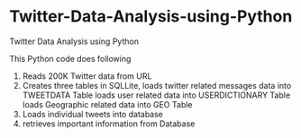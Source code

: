 # Twitter-Data-Analysis-using-Python
Twitter Data Analysis using Python

This Python code does following

1. Reads 200K Twitter data from URL
2. Creates three tables in SQLLite, loads twitter related messages data into TWEETDATA Table
                                    loads user related data into USERDICTIONARY Table
                                    loads Geographic related data into GEO Table
3. Loads individual tweets into database
4. retrieves important information from Database
